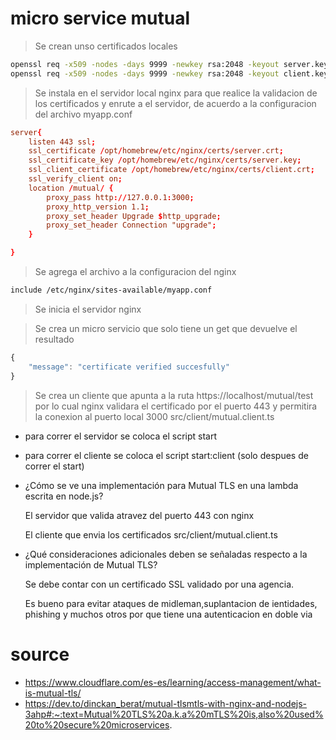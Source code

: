 # micro service mutual
>Se crean unso certificados locales
```bash
openssl req -x509 -nodes -days 9999 -newkey rsa:2048 -keyout server.key -out server.crt
openssl req -x509 -nodes -days 9999 -newkey rsa:2048 -keyout client.key -out client.crt
```
> Se instala en el servidor local nginx para que realice la validacion de los certificados y enrute a el servidor, de acuerdo a la configuracion del archivo myapp.conf
```.conf
server{
    listen 443 ssl;
    ssl_certificate /opt/homebrew/etc/nginx/certs/server.crt;
    ssl_certificate_key /opt/homebrew/etc/nginx/certs/server.key;
    ssl_client_certificate /opt/homebrew/etc/nginx/certs/client.crt;
    ssl_verify_client on;
    location /mutual/ {
        proxy_pass http://127.0.0.1:3000;
        proxy_http_version 1.1;
        proxy_set_header Upgrade $http_upgrade;
        proxy_set_header Connection "upgrade";
    }

}
```
>Se agrega el archivo a la configuracion del nginx
```bash
include /etc/nginx/sites-available/myapp.conf
```
>Se inicia el servidor nginx

>Se crea un micro servicio que solo tiene un get que devuelve el  resultado 
```js
{
    "message": "certificate verified succesfully"
}
```

>Se crea un cliente que apunta a la ruta https://localhost/mutual/test por lo cual nginx validara el certificado por el puerto 443 y permitira la conexion al puerto local 3000 src/client/mutual.client.ts
- para correr el servidor se coloca el script start
- para correr el cliente se coloca el script start:client (solo despues de correr el start) 

- ¿Cómo se ve una implementación para Mutual TLS en una lambda escrita en node.js?

    El servidor que valida atravez del puerto 443 con nginx

    El cliente que envia los certificados src/client/mutual.client.ts

- ¿Qué consideraciones adicionales deben se señaladas respecto a la implementación de Mutual TLS?

    Se debe contar con un certificado SSL validado por una agencia.

    Es bueno para evitar ataques de midleman,suplantacion de ientidades, phishing y muchos otros por que tiene una autenticacion en doble via
    
# source
- https://www.cloudflare.com/es-es/learning/access-management/what-is-mutual-tls/
- https://dev.to/dinckan_berat/mutual-tlsmtls-with-nginx-and-nodejs-3ahp#:~:text=Mutual%20TLS%20a.k.a%20mTLS%20is,also%20used%20to%20secure%20microservices.